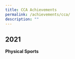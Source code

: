 ```yaml
---
title: CCA Achievements
permalink: /achievements/cca/
description: ""
---
```

2021
----

**Physical Sports**

